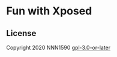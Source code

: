 # Fun with Xposed

## License
Copyright 2020 NNN1590
[gpl-3.0-or-later](https://www.gnu.org/licenses/gpl-3.0.txt)
